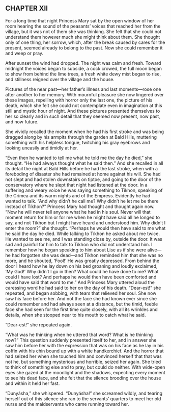 ## CHAPTER XII

For a long time that night Princess Mary sat by the open window of her
room hearing the sound of the peasants’ voices that reached her from
the village, but it was not of them she was thinking. She felt that she
could not understand them however much she might think about them. She
thought only of one thing, her sorrow, which, after the break caused
by cares for the present, seemed already to belong to the past. Now she
could remember it and weep or pray.

After sunset the wind had dropped. The night was calm and fresh. Toward
midnight the voices began to subside, a cock crowed, the full moon began
to show from behind the lime trees, a fresh white dewy mist began to
rise, and stillness reigned over the village and the house.

Pictures of the near past—her father’s illness and last moments—rose
one after another to her memory. With mournful pleasure she now lingered
over these images, repelling with horror only the last one, the
picture of his death, which she felt she could not contemplate even in
imagination at this still and mystic hour of night. And these pictures
presented themselves to her so clearly and in such detail that they
seemed now present, now past, and now future.

She vividly recalled the moment when he had his first stroke and was
being dragged along by his armpits through the garden at Bald Hills,
muttering something with his helpless tongue, twitching his gray
eyebrows and looking uneasily and timidly at her.

“Even then he wanted to tell me what he told me the day he died,” she
thought. “He had always thought what he said then.” And she recalled in
all its detail the night at Bald Hills before he had the last stroke,
when with a foreboding of disaster she had remained at home against his
will. She had not slept and had stolen downstairs on tiptoe, and going
to the door of the conservatory where he slept that night had listened
at the door. In a suffering and weary voice he was saying something to
Tíkhon, speaking of the Crimea and its warm nights and of the Empress.
Evidently he had wanted to talk. “And why didn’t he call me? Why didn’t
he let me be there instead of Tíkhon?” Princess Mary had thought and
thought again now. “Now he will never tell anyone what he had in his
soul. Never will that moment return for him or for me when he might have
said all he longed to say, and not Tíkhon but I might have heard and
understood him. Why didn’t I enter the room?” she thought. “Perhaps he
would then have said to me what he said the day he died. While talking
to Tíkhon he asked about me twice. He wanted to see me, and I was
standing close by, outside the door. It was sad and painful for him
to talk to Tíkhon who did not understand him. I remember how he began
speaking to him about Lise as if she were alive—he had forgotten she
was dead—and Tíkhon reminded him that she was no more, and he shouted,
‘Fool!’ He was greatly depressed. From behind the door I heard how he
lay down on his bed groaning and loudly exclaimed, ‘My God!’ Why didn’t
I go in then? What could he have done to me? What could I have lost? And
perhaps he would then have been comforted and would have said that word
to me.” And Princess Mary uttered aloud the caressing word he had said
to her on the day of his death. “Dear-est!” she repeated, and began
sobbing, with tears that relieved her soul. She now saw his face before
her. And not the face she had known ever since she could remember and
had always seen at a distance, but the timid, feeble face she had seen
for the first time quite closely, with all its wrinkles and details,
when she stooped near to his mouth to catch what he said.

“Dear-est!” she repeated again.

“What was he thinking when he uttered that word? What is he thinking
now?” This question suddenly presented itself to her, and in answer she
saw him before her with the expression that was on his face as he lay
in his coffin with his chin bound up with a white handkerchief. And the
horror that had seized her when she touched him and convinced herself
that that was not he, but something mysterious and horrible, seized her
again. She tried to think of something else and to pray, but could do
neither. With wide-open eyes she gazed at the moonlight and the shadows,
expecting every moment to see his dead face, and she felt that the
silence brooding over the house and within it held her fast.

“Dunyásha,” she whispered. “Dunyásha!” she screamed wildly, and tearing
herself out of this silence she ran to the servants’ quarters to meet
her old nurse and the maidservants who came running toward her.





